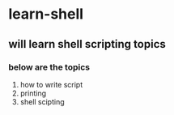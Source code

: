 # learn-shell
## will learn shell scripting topics
### below are the topics
1. how to write script
2. printing
3. shell scipting
